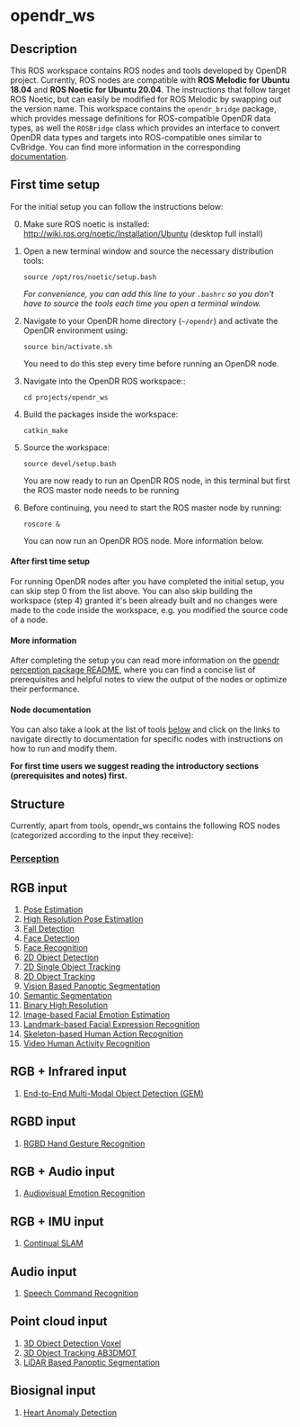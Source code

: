 # opendr_ws

## Description
This ROS workspace contains ROS nodes and tools developed by OpenDR project.
Currently, ROS nodes are compatible with **ROS Melodic for Ubuntu 18.04** and **ROS Noetic for Ubuntu 20.04**.
The instructions that follow target ROS Noetic, but can easily be modified for ROS Melodic by swapping out the version name.
This workspace contains the `opendr_bridge` package, which provides message definitions for ROS-compatible OpenDR data types,
as well the `ROSBridge` class which provides an interface to convert OpenDR data types and targets into ROS-compatible
ones similar to CvBridge. You can find more information in the corresponding [documentation](../../docs/reference/opendr-ros-bridge.md).


## First time setup
For the initial setup you can follow the instructions below:

0. Make sure ROS noetic is installed: http://wiki.ros.org/noetic/Installation/Ubuntu (desktop full install)

1. Open a new terminal window and source the necessary distribution tools:
    ```shell
    source /opt/ros/noetic/setup.bash
    ```
   _For convenience, you can add this line to your `.bashrc` so you don't have to source the tools each time you open a  terminal window._

2. Navigate to your OpenDR home directory (`~/opendr`) and activate the OpenDR environment using:
    ```shell
    source bin/activate.sh
    ```
    You need to do this step every time before running an OpenDR node.

3. Navigate into the OpenDR ROS workspace::
    ```shell
    cd projects/opendr_ws
    ```

4. Build the packages inside the workspace:
    ```shell
    catkin_make
    ```

5. Source the workspace:
    ```shell
    source devel/setup.bash
    ```
   You are now ready to run an OpenDR ROS node, in this terminal but first the ROS master node needs to be running

6. Before continuing, you need to start the ROS master node by running:
    ```shell
    roscore &
    ```
   You can now run an OpenDR ROS node. More information below.

#### After first time setup
For running OpenDR nodes after you have completed the initial setup, you can skip step 0 from the list above.
You can also skip building the workspace (step 4) granted it's been already built and no changes were made to the code inside the workspace, e.g. you modified the source code of a node.

#### More information
After completing the setup you can read more information on the [opendr perception package README](src/opendr_perception/README.md), where you can find a concise list of prerequisites and helpful notes to view the output of the nodes or optimize their performance.

#### Node documentation
You can also take a look at the list of tools [below](#structure) and click on the links to navigate directly to documentation for specific nodes with instructions on how to run and modify them.

**For first time users we suggest reading the introductory sections (prerequisites and notes) first.**

## Structure

Currently, apart from tools, opendr_ws contains the following ROS nodes (categorized according to the input they receive):

### [Perception](src/opendr_perception/README.md)
## RGB input
1. [Pose Estimation](src/opendr_perception/README.md#pose-estimation-ros-node)
2. [High Resolution Pose Estimation](src/opendr_perception/README.md#high-resolution-pose-estimation-ros-node)
3. [Fall Detection](src/opendr_perception/README.md#fall-detection-ros-node)
4. [Face Detection](src/opendr_perception/README.md#face-detection-ros-node)
5. [Face Recognition](src/opendr_perception/README.md#face-recognition-ros-node)
6. [2D Object Detection](src/opendr_perception/README.md#2d-object-detection-ros-nodes)
7. [2D Single Object Tracking](src/opendr_perception/README.md#2d-single-object-tracking-ros-node)
8. [2D Object Tracking](src/opendr_perception/README.md#2d-object-tracking-ros-nodes)
9. [Vision Based Panoptic Segmentation](src/opendr_perception/README.md#vision-based-panoptic-segmentation-ros-node)
10. [Semantic Segmentation](src/opendr_perception/README.md#semantic-segmentation-ros-node)
11. [Binary High Resolution](src/opendr_perception/README.md#binary-high-resolution-ros-node)
12. [Image-based Facial Emotion Estimation](src/opendr_perception/README.md#image-based-facial-emotion-estimation-ros-node)
13. [Landmark-based Facial Expression Recognition](src/opendr_perception/README.md#landmark-based-facial-expression-recognition-ros-node)
14. [Skeleton-based Human Action Recognition](src/opendr_perception/README.md#skeleton-based-human-action-recognition-ros-node)
15. [Video Human Activity Recognition](src/opendr_perception/README.md#video-human-activity-recognition-ros-node)

## RGB + Infrared input
1. [End-to-End Multi-Modal Object Detection (GEM)](src/opendr_perception/README.md#2d-object-detection-gem-ros-node)
## RGBD input
1. [RGBD Hand Gesture Recognition](src/opendr_perception/README.md#rgbd-hand-gesture-recognition-ros-node)
## RGB + Audio input
1. [Audiovisual Emotion Recognition](src/opendr_perception/README.md#audiovisual-emotion-recognition-ros-node)

## RGB + IMU input
1. [Continual SLAM](src/opendr_perception//README.md#continual-slam-ros-nodes)
## Audio input
1. [Speech Command Recognition](src/opendr_perception/README.md#speech-command-recognition-ros-node)
## Point cloud input
1. [3D Object Detection Voxel](src/opendr_perception/README.md#3d-object-detection-voxel-ros-node)
2. [3D Object Tracking AB3DMOT](src/opendr_perception/README.md#3d-object-tracking-ab3dmot-ros-node)
3. [LiDAR Based Panoptic Segmentation](src/opendr_perception/README.md#lidar-based-panoptic-segmentation-ros-node)
## Biosignal input
1. [Heart Anomaly Detection](src/opendr_perception/README.md#heart-anomaly-detection-ros-node)
